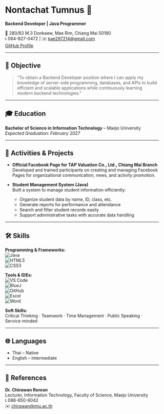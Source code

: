 # Nontachat Tumnus 👋
**Backend Developer | Java Programmer**

📍 280/83 M.3 Donkaew, Mae Rim, Chiang Mai 50180  
📞 064-827-0472 | ✉️ kae297214@gmail.com  
[GitHub Profile](https://github.com/YOUR_USERNAME)  

---

## 🎯 Objective
> “To obtain a Backend Developer position where I can apply my knowledge of server-side programming, databases, and APIs to build efficient and scalable applications while continuously learning modern backend technologies.”

---

## 🎓 Education
**Bachelor of Science in Information Technology** – Maejo University  
_Expected Graduation: February 2027_

---

## 💼 Activities & Projects

- **Official Facebook Page for TAP Valuation Co., Ltd., Chiang Mai Branch**  
  Developed and trained participants on creating and managing Facebook Pages for organizational communication, news, and activity promotion.

- **Student Management System (Java)**  
  Built a system to manage student information efficiently:  
  - Organize student data by name, ID, class, etc.  
  - Generate reports for performance and attendance  
  - Search and filter student records easily  
  - Support administrative tasks with accurate data handling

---

## 🛠 Skills

**Programming & Frameworks:**  
![Java](https://img.shields.io/badge/Java-007396?logo=java&logoColor=white)  
![HTML5](https://img.shields.io/badge/HTML5-E34F26?logo=html5&logoColor=white)  
![CSS3](https://img.shields.io/badge/CSS3-1572B6?logo=css3&logoColor=white)  

**Tools & IDEs:**  
![VS Code](https://img.shields.io/badge/VS%20Code-007ACC?logo=visual-studio-code&logoColor=white)  
![BlueJ](https://img.shields.io/badge/BlueJ-0000FF?logo=bluej&logoColor=white)  
![GitHub](https://img.shields.io/badge/GitHub-181717?logo=github&logoColor=white)  
![Excel](https://img.shields.io/badge/Microsoft%20Excel-217346?logo=microsoft-excel&logoColor=white)  
![Word](https://img.shields.io/badge/Microsoft%20Word-2B579A?logo=microsoft-word&logoColor=white)  

**Soft Skills:**  
Critical Thinking · Teamwork · Time Management · Public Speaking · Service-minded  

---

## 🌐 Languages
- Thai – Native  
- English – Intermediate  

---

## 📌 References
**Dr. Chirawan Ronran**  
Lecturer, Information Technology, Faculty of Science, Maejo University  
📞 088-650-6042  
✉️ chirawan@mju.ac.th
